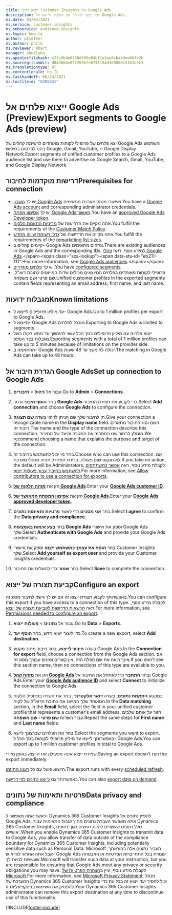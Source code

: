 ```yaml
---
title: ייצוא נתוני Customer Insights אל Google Ads
description: למד כיצד להגדיר את החיבור ולייצא אל Google Ads.
ms.date: 03/03/2021
ms.service: customer-insights
ms.subservice: audience-insights
ms.topic: how-to
author: pkieffer
ms.author: philk
ms.reviewer: mhart
manager: shellyha
ms.openlocfilehash: c23c8b4e6758df08e04bf1e3ae0cba4dee06fe2b
ms.sourcegitcommit: d84d664e67f263bfeb741154d309088c5101b9c3
ms.translationtype: HT
ms.contentlocale: he-IL
ms.lasthandoff: 06/24/2021
ms.locfileid: "6305341"
---
```

# <a name="export-segments-to-google-ads-preview"></a><span data-ttu-id="eb211-103">ייצוא פלחים אל Google Ads‏ (Preview)</span><span class="sxs-lookup"><span data-stu-id="eb211-103">Export segments to Google Ads (preview)</span></span>

<span data-ttu-id="eb211-104">יצא פלחים של פרופילי לקוחות מאוחדים לרשימת קהלים של Google Ads והשתמש בהם לפרסום בחיפוש Google‏, Gmail, YouTube, ו- Google Display Network.</span><span class="sxs-lookup"><span data-stu-id="eb211-104">Export segments of unified customer profiles to a Google Ads audience list and use them to advertise on Google Search, Gmail, YouTube, and Google Display Network.</span></span> 

## <a name="prerequisites-for-connection"></a><span data-ttu-id="eb211-105">דרישות מוקדמות לחיבור</span><span class="sxs-lookup"><span data-stu-id="eb211-105">Prerequisites for connection</span></span>

-   <span data-ttu-id="eb211-106">יש לך [חשבון Google Ads](https://ads.google.com/) ואישורי מנהל מערכת מתאימים.</span><span class="sxs-lookup"><span data-stu-id="eb211-106">You have a [Google Ads account](https://ads.google.com/) and corresponding administrator credentials.</span></span>
-   <span data-ttu-id="eb211-107">יש לך [אסימון מפתח Google Ads מאושר](https://developers.google.com/google-ads/api/docs/first-call/dev-token).</span><span class="sxs-lookup"><span data-stu-id="eb211-107">You have an [approved Google Ads Developer token](https://developers.google.com/google-ads/api/docs/first-call/dev-token).</span></span> 
-   <span data-ttu-id="eb211-108">אתה מקיים את הדרישות של [מדיניות התאמת הלקוח](https://support.google.com/adspolicy/answer/6299717).</span><span class="sxs-lookup"><span data-stu-id="eb211-108">You fulfill the requirements of the [Customer Match Policy](https://support.google.com/adspolicy/answer/6299717).</span></span>
-   <span data-ttu-id="eb211-109">אתה מקיים את הדרישות של [גדלי רשימת שיווק מחדש](https://support.google.com/google-ads/answer/7558048).</span><span class="sxs-lookup"><span data-stu-id="eb211-109">You fulfill the requirements of the [remarketing list sizes](https://support.google.com/google-ads/answer/7558048).</span></span>
-   <span data-ttu-id="eb211-110">קיימים קהלים ב- Google Ads ומזהים מתאימים.</span><span class="sxs-lookup"><span data-stu-id="eb211-110">There are existing audiences in Google Ads and the corresponding IDs.</span></span> <span data-ttu-id="eb211-111">למידע נוסף, ראה [קהלי Google Ads](https://support.google.com/google-ads/answer/7558048?hl=en#:~:text=Audience%20lists%20is%20a%20section,Display%20Network%20through%20remarketing%20campaigns.).</span><span class="sxs-lookup"><span data-stu-id="eb211-111">For more information, see [Google Ads audiences](https://support.google.com/google-ads/answer/7558048?hl=en#:~:text=Audience%20lists%20is%20a%20section,Display%20Network%20through%20remarketing%20campaigns.).</span></span>
-   <span data-ttu-id="eb211-112">יש לך [פלחים מוגדרים](segments.md).</span><span class="sxs-lookup"><span data-stu-id="eb211-112">You have [configured segments](segments.md).</span></span>
-   <span data-ttu-id="eb211-113">פרופילי לקוחות מאוחדים בפלחים המיוצאים מכילים שדות המייצגים כתובת דוא"ל, שם פרטי ושם משפחה.</span><span class="sxs-lookup"><span data-stu-id="eb211-113">Unified customer profiles in the exported segments contain fields representing an email address, first name, and last name.</span></span>

## <a name="known-limitations"></a><span data-ttu-id="eb211-114">מגבלות ידועות</span><span class="sxs-lookup"><span data-stu-id="eb211-114">Known limitations</span></span>

- <span data-ttu-id="eb211-115">עד מיליון פרופילים לייצוא ל- Google Ads.</span><span class="sxs-lookup"><span data-stu-id="eb211-115">Up to 1 million profiles per export to Google Ads.</span></span>
- <span data-ttu-id="eb211-116">הייצוא ל- Google Ads מוגבל לפלחים.</span><span class="sxs-lookup"><span data-stu-id="eb211-116">Exporting to Google Ads is limited to segments.</span></span>
- <span data-ttu-id="eb211-117">ייצוא פלחים עם מיליון פרופילים בסך הכל עשוי להימשך עד חמש דקות בשל מגבלות בצד הספק.</span><span class="sxs-lookup"><span data-stu-id="eb211-117">Exporting segments with a total of 1 million profiles can take up to 5 minutes because of limitations on the provider side.</span></span> 
- <span data-ttu-id="eb211-118">ההתאמה ב- Google Ads יכולה להימשך עד 48 שעות.</span><span class="sxs-lookup"><span data-stu-id="eb211-118">The matching in Google Ads can take up to 48 hours.</span></span>

## <a name="set-up-connection-to-google-ads"></a><span data-ttu-id="eb211-119">הגדרת חיבור אל Google Ads</span><span class="sxs-lookup"><span data-stu-id="eb211-119">Set up connection to Google Ads</span></span>

1. <span data-ttu-id="eb211-120">עבור אל **ניהול** > **חיבורים**.</span><span class="sxs-lookup"><span data-stu-id="eb211-120">Go to **Admin** > **Connections**.</span></span>

1. <span data-ttu-id="eb211-121">בחר **הוסף חיבור** ובחר **Google Ads** כדי לקבוע את תצורת החיבור.</span><span class="sxs-lookup"><span data-stu-id="eb211-121">Select **Add connection** and choose **Google Ads** to configure the connection.</span></span>

1. <span data-ttu-id="eb211-122">תן לחיבור שלך שם הניתן לזיהוי בשדה **שם תצוגה**.</span><span class="sxs-lookup"><span data-stu-id="eb211-122">Give your connection a recognizable name in the **Display name** field.</span></span> <span data-ttu-id="eb211-123">השם וסוג החיבור מתארים חיבור זה.</span><span class="sxs-lookup"><span data-stu-id="eb211-123">The name and the type of the connection describe this connection.</span></span> <span data-ttu-id="eb211-124">מומלץ לבחור שם המסביר את המטרה והיעד של החיבור.</span><span class="sxs-lookup"><span data-stu-id="eb211-124">We recommend choosing a name that explains the purpose and target of the connection.</span></span>

1. <span data-ttu-id="eb211-125">בחר מי יכול להשתמש בחיבור זה.</span><span class="sxs-lookup"><span data-stu-id="eb211-125">Choose who can use this connection.</span></span> <span data-ttu-id="eb211-126">אם לא תנקוט שום פעולה, ברירת המחדל תהיה מנהלי מערכת.</span><span class="sxs-lookup"><span data-stu-id="eb211-126">If you take no action, the default will be Administrators.</span></span> <span data-ttu-id="eb211-127">לקבלת מידע נוסף, ראה [אפשר למשתתפים להשתמש בחיבור עבור פעולות ייצוא](connections.md#allow-contributors-to-use-a-connection-for-exports).</span><span class="sxs-lookup"><span data-stu-id="eb211-127">For more information, see [Allow contributors to use a connection for exports](connections.md#allow-contributors-to-use-a-connection-for-exports).</span></span>

1. <span data-ttu-id="eb211-128">הזן את **[מזהה הלקוח של Google Ads](https://support.google.com/google-ads/answer/1704344)**.</span><span class="sxs-lookup"><span data-stu-id="eb211-128">Enter your **[Google Ads customer ID](https://support.google.com/google-ads/answer/1704344)**.</span></span>

1. <span data-ttu-id="eb211-129">הזן את **[אסימון המפתח המאושר של Google Ads](https://developers.google.com/google-ads/api/docs/first-call/dev-token)**.</span><span class="sxs-lookup"><span data-stu-id="eb211-129">Enter your **[Google Ads approved developer token](https://developers.google.com/google-ads/api/docs/first-call/dev-token)**.</span></span>

1. <span data-ttu-id="eb211-130">בחר **אני מסכים** כדי לאשר **פרטיות ותאימות נתונים**.</span><span class="sxs-lookup"><span data-stu-id="eb211-130">Select **I agree** to confirm the **Data privacy and compliance**.</span></span>

1. <span data-ttu-id="eb211-131">בחר **בצע אימות באמצעות Google Ads** וספק את אישורי Google Ads שלך.</span><span class="sxs-lookup"><span data-stu-id="eb211-131">Select **Authenticate with Google Ads** and provide your Google Ads credentials.</span></span>

1. <span data-ttu-id="eb211-132">בחר **הוסף את עצמך כמשתמש ייצוא** וספק את אישורי Customer Insights שלך.</span><span class="sxs-lookup"><span data-stu-id="eb211-132">Select **Add yourself as export user** and provide your Customer Insights credentials.</span></span>

1. <span data-ttu-id="eb211-133">בחר **שמור** כדי להשלים את החיבור.</span><span class="sxs-lookup"><span data-stu-id="eb211-133">Select **Save** to complete the connection.</span></span> 

## <a name="configure-an-export"></a><span data-ttu-id="eb211-134">קביעת תצורה של ייצוא</span><span class="sxs-lookup"><span data-stu-id="eb211-134">Configure an export</span></span>

<span data-ttu-id="eb211-135">באפשרותך לקבוע תצורת ייצוא זה אם יש לך גישה לחיבור מסוג זה.</span><span class="sxs-lookup"><span data-stu-id="eb211-135">You can configure this export if you have access to a connection of this type.</span></span> <span data-ttu-id="eb211-136">לקבלת מידע נוסף, ראה [הרשאות הדרושות לקביעת תצורה של ייצוא](export-destinations.md#set-up-a-new-export).</span><span class="sxs-lookup"><span data-stu-id="eb211-136">For more information, see [Permissions needed to configure an export](export-destinations.md#set-up-a-new-export).</span></span>

1. <span data-ttu-id="eb211-137">עבור אל **נתונים** > **פעולות ייצוא**.</span><span class="sxs-lookup"><span data-stu-id="eb211-137">Go to **Data** > **Exports**.</span></span>

1. <span data-ttu-id="eb211-138">כדי ליצור ייצוא חדש, בחר **הוסף יעד**.</span><span class="sxs-lookup"><span data-stu-id="eb211-138">To create a new export, select **Add destination**.</span></span>

1. <span data-ttu-id="eb211-139">בשדה **חיבור לייצוא**, בחר חיבור מתוך מקטע Google Ads.</span><span class="sxs-lookup"><span data-stu-id="eb211-139">In the **Connection for export** field, choose a connection from the Google Ads section.</span></span> <span data-ttu-id="eb211-140">אם אינך רואה את שם הפלח הזה, אין קשרים זמינים עבורך מסוג זה.</span><span class="sxs-lookup"><span data-stu-id="eb211-140">If you don't see this section name, then no connections of this type are available to you.</span></span>

1. <span data-ttu-id="eb211-141">הזן את **[מזהה קהל Google Ads](https://support.google.com/google-ads/answer/7558048?hl=en#:~:text=Audience%20lists%20is%20a%20section,Display%20Network%20through%20remarketing%20campaigns.)** ובחר **התחבר** כדי לאתחל את החיבור אל Google Ads.</span><span class="sxs-lookup"><span data-stu-id="eb211-141">Enter your **[Google Ads audience ID](https://support.google.com/google-ads/answer/7558048?hl=en#:~:text=Audience%20lists%20is%20a%20section,Display%20Network%20through%20remarketing%20campaigns.)** and select **Connect** to initialize the connection to Google Ads.</span></span>

1. <span data-ttu-id="eb211-142">במקטע **התאמת נתונים**, בשדה **דואר אלקטרוני**, בחר את השדה בפרופיל הלקוח המאוחד שלך המייצג את כתובת הדוא"ל של לקוח.</span><span class="sxs-lookup"><span data-stu-id="eb211-142">In the **Data matching** section, in the **Email** field, select the field in your unified customer profile that represents a customer's email address.</span></span> <span data-ttu-id="eb211-143">חזור על אותם שלבים עבור השדות **שם פרטי** ו **שם משפחה**.</span><span class="sxs-lookup"><span data-stu-id="eb211-143">Repeat the same steps for **First name** and **Last name** fields.</span></span>

1. <span data-ttu-id="eb211-144">בחר את הפלחים שברצונך לייצא.</span><span class="sxs-lookup"><span data-stu-id="eb211-144">Select the segments you want to export.</span></span> <span data-ttu-id="eb211-145">באפשרותך לייצא עד מיליון פרופילי לקוחות בסך הכל ל- Google Ads.</span><span class="sxs-lookup"><span data-stu-id="eb211-145">You can export up to 1 million customer profiles in total to Google Ads.</span></span>

<span data-ttu-id="eb211-146">שמירת ייצוא אינה מפעילה את הייצוא באופן מיידי.</span><span class="sxs-lookup"><span data-stu-id="eb211-146">Saving an export doesn't run the export immediately.</span></span>

<span data-ttu-id="eb211-147">הייצוא פועל עם כל [רענון מתוזמן](system.md#schedule-tab).</span><span class="sxs-lookup"><span data-stu-id="eb211-147">The export runs with every [scheduled refresh](system.md#schedule-tab).</span></span> 

<span data-ttu-id="eb211-148">באפשרותך גם [לייצא נתונים לפי דרישה](export-destinations.md#run-exports-on-demand).</span><span class="sxs-lookup"><span data-stu-id="eb211-148">You can also [export data on demand](export-destinations.md#run-exports-on-demand).</span></span> 

## <a name="data-privacy-and-compliance"></a><span data-ttu-id="eb211-149">פרטיות ותאימות של נתונים</span><span class="sxs-lookup"><span data-stu-id="eb211-149">Data privacy and compliance</span></span>

<span data-ttu-id="eb211-150">כאשר אתה מאפשר ל- Dynamics 365 Customer Insights להפיץ נתונים אל Google Ads, אתה מאפשר העברת נתונים מחוץ לגבול התאימות עבור Dynamics 365 Customer Insights, כולל נתונים שעשויים להיות רגישים כגון 'נתונים אישיים'.</span><span class="sxs-lookup"><span data-stu-id="eb211-150">When you enable Dynamics 365 Customer Insights to transmit data to Google Ads, you allow transfer of data outside of the compliance boundary for Dynamics 365 Customer Insights, including potentially sensitive data such as Personal Data.</span></span> <span data-ttu-id="eb211-151">Microsoft תעביר נתונים אלה בהוראתך, אבל אתה אחראי לוודא ש- Google Ads עומדת בכל התחייבויות הפרטיות או האבטחה שעשויות להיות לך.</span><span class="sxs-lookup"><span data-stu-id="eb211-151">Microsoft will transfer such data at your instruction, but you are responsible for ensuring that Google Ads meet any privacy or security obligations you may have.</span></span> <span data-ttu-id="eb211-152">לקבלת מידע נוסף, עיין ב[הצהרת הפרטיות של Microsoft](https://go.microsoft.com/fwlink/?linkid=396732).</span><span class="sxs-lookup"><span data-stu-id="eb211-152">For more information, see [Microsoft Privacy Statement](https://go.microsoft.com/fwlink/?linkid=396732).</span></span>
<span data-ttu-id="eb211-153">מנהל המערכת של Dynamics 365 Customer Insights יכול להסיר יעד ייצוא זה בכל עת כדי להפסיק את השימוש בפונקציונליות זו.</span><span class="sxs-lookup"><span data-stu-id="eb211-153">Your Dynamics 365 Customer Insights administrator can remove this export destination at any time to discontinue use of this functionality.</span></span>


[!INCLUDE[footer-include](../includes/footer-banner.md)]
